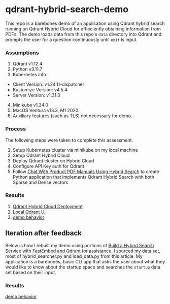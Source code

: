 # qdrant-hybrid-search-demo

This repo is a barebones demo of an application using Qdrant hybrid search running on Qdrant Hybrid Cloud for effieciently obtaining information from PDFs. The demo loads data from this repo's `data` directory into Qdrant and prompts the user for a question continuously until `exit` is input. 

### Assumptions
1. Qdrant v1.12.4
2. Python v3.11.7
3. Kubernetes info:
  * Client Version\: v1.24.11-dispatcher
  * Kustomize Version\: v4.5.4
  * Server Version\: v1.31.0
4. Minikube v1.34.0
5. MacOS Ventura v13.3, M1 2020
6. Auxiliary features (such as TLS) not necessary for demo. 

### Process

The following steps were taken to complete this assessment.

1. Setup Kubernetes cluster via minikube on my local machine
2. Setup Qdrant Hybrid Cloud
3. Deploy Qdrant cluster on Hybrid Cloud
4. Configure API Key auth for Qdrant
5. Follow [Chat With Product PDF Manuals Using Hybrid Search](https://qdrant.tech/documentation/examples/hybrid-search-llamaindex-jinaai/#chat-with-product-pdf-manuals-using-hybrid-search) to create Python application that implements Qdrant Hybrid Search with both Sparse and Dense vectors


### Results
1. [Qdrant Hybrid Cloud Deployment](https://github.com/maassen1/qdrant-hybrid-search-demo/blob/main/qdrant_cloud_ui.png)
2. [Local Qdrant UI](https://github.com/maassen1/qdrant-hybrid-search-demo/blob/main/qdrant_localhost_ui.png)
3. [demo behavior](https://github.com/maassen1/qdrant-hybrid-search-demo/blob/main/main_output.png)


## Iteration after feedback

Below is how I rebuilt my demo using portions of [Build a Hybrid Search Service with FastEmbed and Qdrant](https://qdrant.tech/documentation/beginner-tutorials/hybrid-search-fastembed/#build-a-hybrid-search-service-with-fastembed-and-qdrant) for assistance. I sourced my data set, most of hybrid_searcher.py and load_data.py from this article. My application is a barebones, basic CLI app that asks the user about what they would like to know about the startup space and searches the `startup` data set based on their input.

### Results

[demo behavior](https://github.com/maassen1/qdrant-hybrid-search-demo/blob/main/main_output_2.png)
